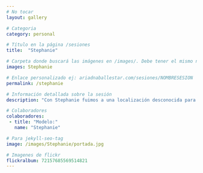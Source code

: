```yaml
---
# No tocar
layout: gallery

# Categoria
category: personal

# Título en la página /sesiones
title:  "Stephanie"

# Carpeta donde buscará las imágenes en /images/. Debe tener el mismo nombre y sin espacios
images: Stephanie

# Enlace personalizado ej: ariadnaballestar.com/sesiones/NOMBRESESION
permalink: /stephanie

# Información detallada sobre la sesión
description: "Con Stephanie fuimos a una localización desconocida para mí hasta el momento. Un lugar mágico y lleno de encanto donde hicimos una sesión prácticamente solas. Lo único que nos acompañó desde el cielo fue un drone del que desconocíamos (y seguimos desconociendo) su procedencia."

# Colaboradores
colaboradores:
 - title: "Modelo:"
   name: "Stephanie"

# Para jekyll-seo-tag
image: /images/Stephanie/portada.jpg

# Imagenes de flickr
flickralbum: 72157685569514821
---
```

